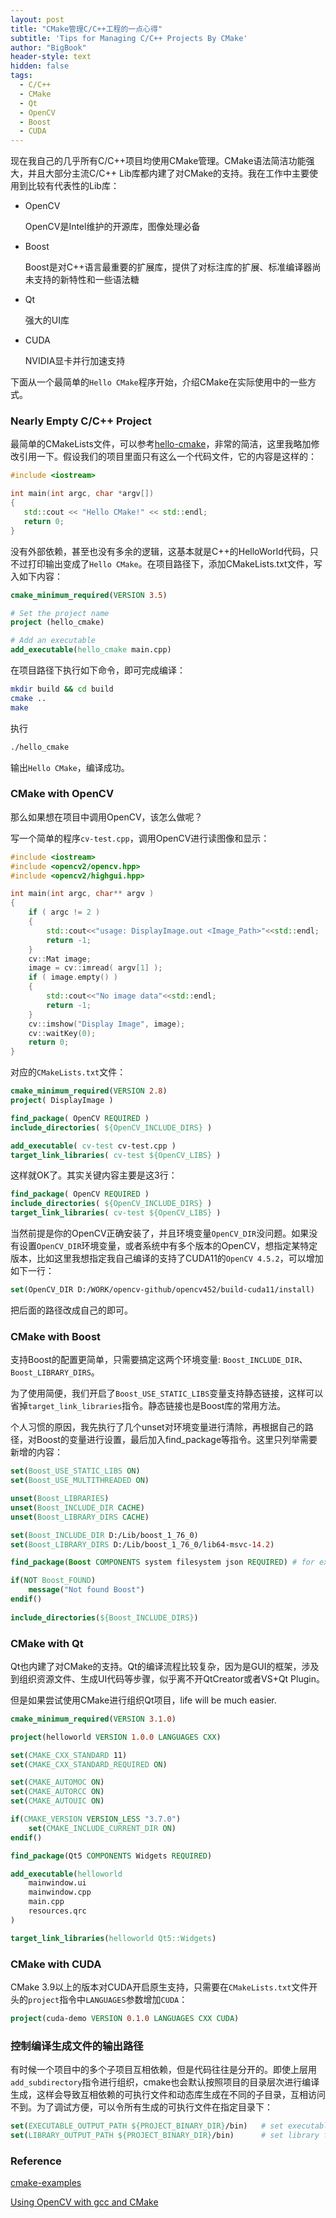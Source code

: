 ```yaml
---
layout: post
title: "CMake管理C/C++工程的一点心得"
subtitle: 'Tips for Managing C/C++ Projects By CMake'
author: "BigBook"
header-style: text
hidden: false
tags:
  - C/C++
  - CMake
  - Qt
  - OpenCV
  - Boost
  - CUDA
---
```


现在我自己的几乎所有C/C++项目均使用CMake管理。CMake语法简洁功能强大，并且大部分主流C/C++ Lib库都内建了对CMake的支持。我在工作中主要使用到比较有代表性的Lib库：

- OpenCV
    
    OpenCV是Intel维护的开源库，图像处理必备

- Boost
  
    Boost是对C++语言最重要的扩展库，提供了对标注库的扩展、标准编译器尚未支持的新特性和一些语法糖

- Qt

    强大的UI库

- CUDA

    NVIDIA显卡并行加速支持

下面从一个最简单的`Hello CMake`程序开始，介绍CMake在实际使用中的一些方式。

### Nearly Empty C/C++ Project

最简单的CMakeLists文件，可以参考[hello-cmake](https://github.com/ttroy50/cmake-examples/tree/master/01-basic/A-hello-cmake)，非常的简洁，这里我略加修改引用一下。假设我们的项目里面只有这么一个代码文件，它的内容是这样的：

```cpp
#include <iostream>

int main(int argc, char *argv[])
{
   std::cout << "Hello CMake!" << std::endl;
   return 0;
}
```

没有外部依赖，甚至也没有多余的逻辑，这基本就是C++的HelloWorld代码，只不过打印输出变成了`Hello CMake`。在项目路径下，添加CMakeLists.txt文件，写入如下内容：

```cmake
cmake_minimum_required(VERSION 3.5)

# Set the project name
project (hello_cmake)

# Add an executable
add_executable(hello_cmake main.cpp)
```

在项目路径下执行如下命令，即可完成编译：

```bash
mkdir build && cd build
cmake ..
make
```

执行

```bash
./hello_cmake
```

输出`Hello CMake`，编译成功。

### CMake with OpenCV

那么如果想在项目中调用OpenCV，该怎么做呢？

写一个简单的程序`cv-test.cpp`，调用OpenCV进行读图像和显示：

```cpp
#include <iostream>
#include <opencv2/opencv.hpp>
#include <opencv2/highgui.hpp>

int main(int argc, char** argv )
{
    if ( argc != 2 )
    {
        std::cout<<"usage: DisplayImage.out <Image_Path>"<<std::endl;
        return -1;
    }
    cv::Mat image;
    image = cv::imread( argv[1] );
    if ( image.empty() )
    {
        std::cout<<"No image data"<<std::endl;
        return -1;
    }
    cv::imshow("Display Image", image);
    cv::waitKey(0);
    return 0;
}
```

对应的`CMakeLists.txt`文件：

```cmake
cmake_minimum_required(VERSION 2.8)
project( DisplayImage )

find_package( OpenCV REQUIRED )
include_directories( ${OpenCV_INCLUDE_DIRS} )

add_executable( cv-test cv-test.cpp )
target_link_libraries( cv-test ${OpenCV_LIBS} )
```

这样就OK了。其实关键内容主要是这3行：

```cmake
find_package( OpenCV REQUIRED ) 
include_directories( ${OpenCV_INCLUDE_DIRS} )
target_link_libraries( cv-test ${OpenCV_LIBS} )
```

当然前提是你的OpenCV正确安装了，并且环境变量`OpenCV_DIR`没问题。如果没有设置`OpenCV_DIR`环境变量，或者系统中有多个版本的OpenCV，想指定某特定版本，比如这里我想指定我自己编译的支持了CUDA11的`OpenCV 4.5.2`，可以增加如下一行：


```cmake
set(OpenCV_DIR D:/WORK/opencv-github/opencv452/build-cuda11/install)
```

把后面的路径改成自己的即可。

### CMake with Boost

支持Boost的配置更简单，只需要搞定这两个环境变量: `Boost_INCLUDE_DIR`、`Boost_LIBRARY_DIRS`。

为了使用简便，我们开启了`Boost_USE_STATIC_LIBS`变量支持静态链接，这样可以省掉`target_link_libraries`指令。静态链接也是Boost库的常用方法。

个人习惯的原因，我先执行了几个unset对环境变量进行清除，再根据自己的路径，对Boost的变量进行设置，最后加入find_package等指令。这里只列举需要新增的内容：

```cmake
set(Boost_USE_STATIC_LIBS ON)
set(Boost_USE_MULTITHREADED ON)

unset(Boost_LIBRARIES)
unset(Boost_INCLUDE_DIR CACHE)
unset(Boost_LIBRARY_DIRS CACHE)

set(Boost_INCLUDE_DIR D:/Lib/boost_1_76_0)
set(Boost_LIBRARY_DIRS D:/Lib/boost_1_76_0/lib64-msvc-14.2)

find_package(Boost COMPONENTS system filesystem json REQUIRED) # for example

if(NOT Boost_FOUND)
    message("Not found Boost")
endif()
 
include_directories(${Boost_INCLUDE_DIRS})
```


### CMake with Qt

Qt也内建了对CMake的支持。Qt的编译流程比较复杂，因为是GUI的框架，涉及到组织资源文件、生成UI代码等步骤，似乎离不开QtCreator或者VS+Qt Plugin。

但是如果尝试使用CMake进行组织Qt项目，life will be much easier.

```cmake
cmake_minimum_required(VERSION 3.1.0)

project(helloworld VERSION 1.0.0 LANGUAGES CXX)

set(CMAKE_CXX_STANDARD 11)
set(CMAKE_CXX_STANDARD_REQUIRED ON)

set(CMAKE_AUTOMOC ON)
set(CMAKE_AUTORCC ON)
set(CMAKE_AUTOUIC ON)

if(CMAKE_VERSION VERSION_LESS "3.7.0")
    set(CMAKE_INCLUDE_CURRENT_DIR ON)
endif()

find_package(Qt5 COMPONENTS Widgets REQUIRED)

add_executable(helloworld
    mainwindow.ui
    mainwindow.cpp
    main.cpp
    resources.qrc
)

target_link_libraries(helloworld Qt5::Widgets)
```

### CMake with CUDA

CMake 3.9以上的版本对CUDA开启原生支持，只需要在`CMakeLists.txt`文件开头的`project`指令中`LANGUAGES`参数增加`CUDA`：

```cmake
project(cuda-demo VERSION 0.1.0 LANGUAGES CXX CUDA)
```

### 控制编译生成文件的输出路径

有时候一个项目中的多个子项目互相依赖，但是代码往往是分开的。即使上层用`add_subdirectory`指令进行组织，cmake也会默认按照项目的目录层次进行编译生成，这样会导致互相依赖的可执行文件和动态库生成在不同的子目录，互相访问不到。为了调试方便，可以令所有生成的可执行文件在指定目录下：

```cmake
set(EXECUTABLE_OUTPUT_PATH ${PROJECT_BINARY_DIR}/bin)   # set executable file output dir 
set(LIBRARY_OUTPUT_PATH ${PROJECT_BINARY_DIR}/bin)      # set library file output dir 
```

### Reference

[cmake-examples](https://github.com/ttroy50/cmake-examples)

[Using OpenCV with gcc and CMake](https://docs.opencv.org/4.5.2/db/df5/tutorial_linux_gcc_cmake.html)